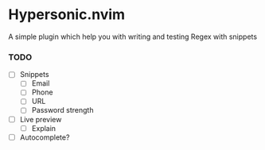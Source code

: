 # Hypersonic.nvim
A simple plugin which help you with writing and testing Regex with snippets

### TODO
- [ ] Snippets
    - [ ] Email
    - [ ] Phone
    - [ ] URL
    - [ ] Password strength
- [ ] Live preview
    - [ ] Explain
- [ ]  Autocomplete?
